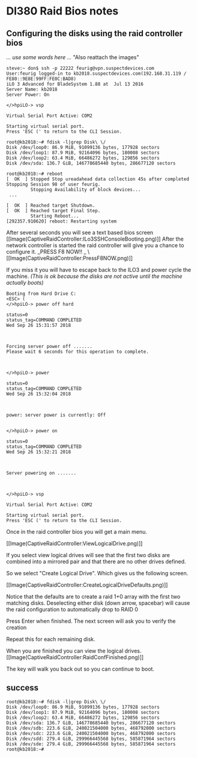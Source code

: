 # Dl380 Raid Bios notes

## Configuring the disks using the raid controller bios
_... use some words here ..._ "Also reattach the images"
	
	steve:~ don$ ssh -p 22222 feurig@vpn.suspectdevices.com
	User:feurig logged-in to kb2018.suspectdevices.com(192.168.31.119 / FE80::9E8E:99FF:FE0C:BAD8)
	iLO 3 Advanced for BladeSystem 1.88 at  Jul 13 2016
	Server Name: kb2018
	Server Power: On
	
	</>hpiLO-> vsp
	
	Virtual Serial Port Active: COM2
	
	Starting virtual serial port.
	Press 'ESC (' to return to the CLI Session.
	
	root@kb2018:~# fdisk -l|grep Disk\ \/
	Disk /dev/loop0: 86.9 MiB, 91099136 bytes, 177928 sectors
	Disk /dev/loop1: 87.9 MiB, 92164096 bytes, 180008 sectors
	Disk /dev/loop2: 63.4 MiB, 66486272 bytes, 129856 sectors
	Disk /dev/sda: 136.7 GiB, 146778685440 bytes, 286677120 sectors
	
	root@kb2018:~# reboot
	[  OK  ] Stopped Stop ureadahead data collection 45s after completed          Stopping Session 98 of user feurig.
	         Stopping Availability of block devices...
	 ...
	 
	[  OK  ] Reached target Shutdown.
	[  OK  ] Reached target Final Step.
	         Starting Reboot...
	[292357.910620] reboot: Restarting system
	
	
	
After several seconds you will see a text based bios screen
 [[Image(CaptiveRaidController:ILo3SSHConsoleBooting.png)]]
After the network controller is started the raid controller will give you a chance to configure it. 
 _PRESS F8 NOW!! _ \\ 
 [[Image(CaptiveRaidController:PressF8NOW.png)]]

If you miss it you will have to escape back to the ILO3 and power cycle the machine. _(This is ok because the disks are not active until the machine actually boots)_
	
	Booting from Hard Drive C: 
	<ESC> (
	</>hpiLO-> power off hard
	
	status=0
	status_tag=COMMAND COMPLETED
	Wed Sep 26 15:31:57 2018
	
	
	
	Forcing server power off .......
	Please wait 6 seconds for this operation to complete.
	
	
	
	</>hpiLO-> power         
	
	status=0
	status_tag=COMMAND COMPLETED
	Wed Sep 26 15:32:04 2018
	
	
	
	power: server power is currently: Off
	
	
	</>hpiLO-> power on 
	
	status=0
	status_tag=COMMAND COMPLETED
	Wed Sep 26 15:32:21 2018
	
	
	
	Server powering on .......
	
	
	
	</>hpiLO-> vsp
	
	Virtual Serial Port Active: COM2
	
	Starting virtual serial port.
	Press 'ESC (' to return to the CLI Session.
	

Once in the raid controller bios you will get a main menu.

 [[Image(CaptiveRaidController:ViewLogicalDrive.png)]]

If you select view logical drives will see that the first two disks are combined into a mirrored pair and that there are no other drives defined. 

So we select "Create Logical Drive". Which gives us the following screen. 
 
 [[Image(CaptiveRaidController:CreateLogicalDriveDefaults.png)]]

Notice that the defaults are to create a raid 1+0 array with the first two matching disks. Deselecting either disk (down arrow, spacebar) will cause the raid configuration to automatically drop to RAID 0

Press Enter when finished.  The next screen will ask you to verify the creation <F8>

Repeat this for each remaining disk. 

When you are finished you can view the logical drives.
 [[Image(CaptiveRaidController:RaidConfFinished.png)]]

The <ESC> key will walk you back out so you can continue to boot. 

## success
	
	root@kb2018:~# fdisk -l|grep Disk\ \/
	Disk /dev/loop0: 86.9 MiB, 91099136 bytes, 177928 sectors
	Disk /dev/loop1: 87.9 MiB, 92164096 bytes, 180008 sectors
	Disk /dev/loop2: 63.4 MiB, 66486272 bytes, 129856 sectors
	Disk /dev/sda: 136.7 GiB, 146778685440 bytes, 286677120 sectors
	Disk /dev/sdb: 223.6 GiB, 240021504000 bytes, 468792000 sectors
	Disk /dev/sdc: 223.6 GiB, 240021504000 bytes, 468792000 sectors
	Disk /dev/sdd: 279.4 GiB, 299966445568 bytes, 585871964 sectors
	Disk /dev/sde: 279.4 GiB, 299966445568 bytes, 585871964 sectors
	root@kb2018:~# 
	
